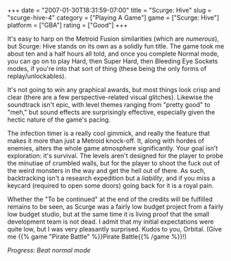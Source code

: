 +++
date = "2007-01-30T18:31:59-07:00"
title = "Scurge: Hive"
slug = "scurge-hive-4"
category = ["Playing A Game"]
game = ["Scurge: Hive"]
platform = ["GBA"]
rating = ["Good"]
+++

It's easy to harp on the Metroid Fusion similarities (which are <i>numerous</i>), but Scurge: Hive stands on its own as a solidly fun title.  The game took me about ten and a half hours all told, and once you complete Normal mode, you can go on to play Hard, then Super Hard, then Bleeding Eye Sockets modes, if you're into that sort of thing (these being the only forms of replay/unlockables).

It's not going to win any graphical awards, but most things look crisp and clear (there are a few perspective-related visual glitches).  Likewise the soundtrack isn't epic, with level themes ranging from "pretty good" to "meh," but sound effects are surprisingly effective, especially given the hectic nature of the game's pacing.

The infection timer is a really cool gimmick, and really the feature that makes it more than just a Metroid knock-off.  It, along with hordes of enemies, alters the whole game atmosphere significantly.  Your goal isn't exploration: it's survival.  The levels aren't designed for the player to probe the minutiae of crumbled walls, but for the player to shoot the fuck out of the weird monsters in the way and get the hell out of there.  As such, backtracking isn't a research expedition but a <i>liability</i>, and if you miss a keycard (required to open some doors) going back for it is a royal pain.

Whether the "To be continued" at the end of the credits will be fulfilled remains to be seen, as Scurge was a fairly low budget project from a fairly low budget studio, but at the same time it is living proof that the small development team is not dead.  I admit that my initial expectations were quite low, but I was very pleasantly surprised.  Kudos to you, Orbital.  (Give me {{% game "Pirate Battle" %}}Pirate Battle{{% /game %}}!)

<i>Progress: Beat normal mode</i>